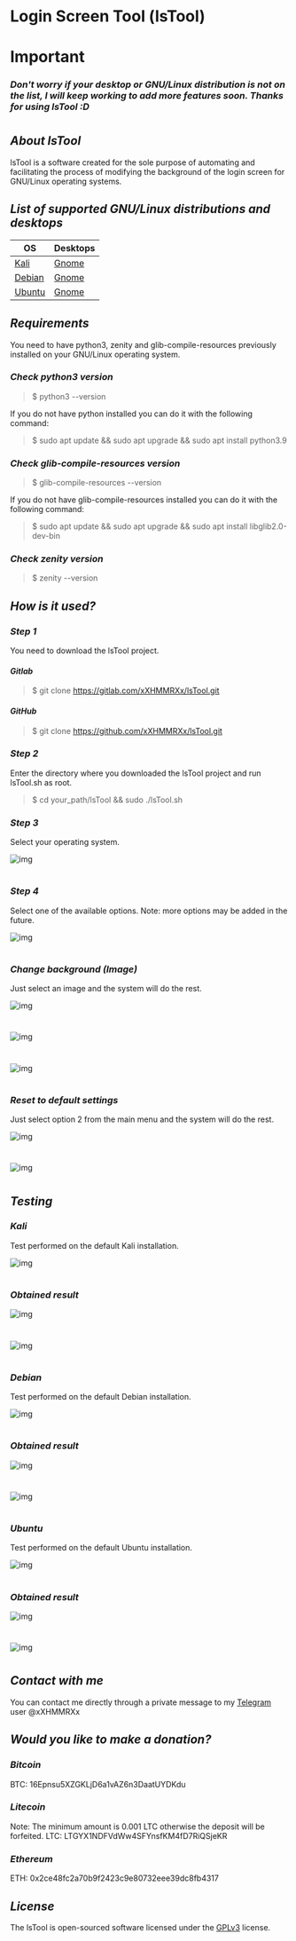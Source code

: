 # **Login Screen Tool (lsTool)**

# **Important**

### _**Don't worry if your desktop or GNU/Linux distribution is not on the list, I will keep working to add more features soon. Thanks for using lsTool :D**_

#

## _**About lsTool**_

lsTool is a software created for the sole purpose of automating and facilitating the process of modifying the background of the login screen for GNU/Linux operating systems.

## _**List of supported GNU/Linux distributions and desktops**_

| OS                                | Desktops                        |
| --------------------------------- | ------------------------------- |
| [Kali](https://www.kali.org/)     | [Gnome](https://www.gnome.org/) |
| [Debian](https://www.debian.org/) | [Gnome](https://www.gnome.org/) |
| [Ubuntu](https://ubuntu.com/)     | [Gnome](https://www.gnome.org/) |

## _**Requirements**_

You need to have python3, zenity and glib-compile-resources previously installed on your GNU/Linux operating system.

### _**Check python3 version**_

> $ python3 --version

If you do not have python installed you can do it with the following command:

> $ sudo apt update && sudo apt upgrade && sudo apt install python3.9

### _**Check glib-compile-resources version**_

> $ glib-compile-resources --version

If you do not have glib-compile-resources installed you can do it with the following command:

> $ sudo apt update && sudo apt upgrade && sudo apt install libglib2.0-dev-bin

### _**Check zenity version**_

> $ zenity --version

## _**How is it used?**_

### _**Step 1**_

You need to download the lsTool project.

#### _**Gitlab**_

> $ git clone https://gitlab.com/xXHMMRXx/lsTool.git

#### _**GitHub**_

> $ git clone https://github.com/xXHMMRXx/lsTool.git

### _**Step 2**_

Enter the directory where you downloaded the lsTool project and run lsTool.sh as root.

> $ cd your_path/lsTool && sudo ./lsTool.sh

### _**Step 3**_

Select your operating system.

![img](src/assets/readme/01.png)

#

### _**Step 4**_

Select one of the available options.
Note: more options may be added in the future.

![img](src/assets/readme/02.png)

#

### _**Change background (Image)**_

Just select an image and the system will do the rest.

![img](src/assets/readme/02.png)

#

![img](src/assets/readme/03.png)

#

![img](src/assets/readme/04.png)

#

### _**Reset to default settings**_

Just select option 2 from the main menu and the system will do the rest.

![img](src/assets/readme/02.png)

#

![img](src/assets/readme/05.png)

#

## _**Testing**_

### _**Kali**_

Test performed on the default Kali installation.

![img](src/assets/readme/test-kali-gnome-01.png)

#

### _**Obtained result**_

![img](src/assets/readme/test-kali-gnome-02.png)

#

![img](src/assets/readme/test-kali-gnome-03.png)

#

### _**Debian**_

Test performed on the default Debian installation.

![img](src/assets/readme/test-debian-gnome-01.png)

#

### _**Obtained result**_

![img](src/assets/readme/test-debian-gnome-02.png)

#

![img](src/assets/readme/test-debian-gnome-03.png)

#

### _**Ubuntu**_

Test performed on the default Ubuntu installation.

![img](src/assets/readme/test-ubuntu-gnome-01.png)

#

### _**Obtained result**_

![img](src/assets/readme/test-ubuntu-gnome-02.png)

#

![img](src/assets/readme/test-ubuntu-gnome-03.png)

#

## _**Contact with me**_

You can contact me directly through a private message to my [Telegram](https://telegram.org/) user @xXHMMRXx

## _**Would you like to make a donation?**_

### _**Bitcoin**_

BTC: 16Epnsu5XZGKLjD6a1vAZ6n3DaatUYDKdu

### _**Litecoin**_

Note: The minimum amount is 0.001 LTC otherwise the deposit will be forfeited.
LTC: LTGYX1NDFVdWw4SFYnsfKM4fD7RiQSjeKR

### _**Ethereum**_

ETH: 0x2ce48fc2a70b9f2423c9e80732eee39dc8fb4317

## _**License**_

The lsTool is open-sourced software licensed under the [GPLv3](https://www.gnu.org/licenses/agpl-3.0.html 'GPLv3') license.
